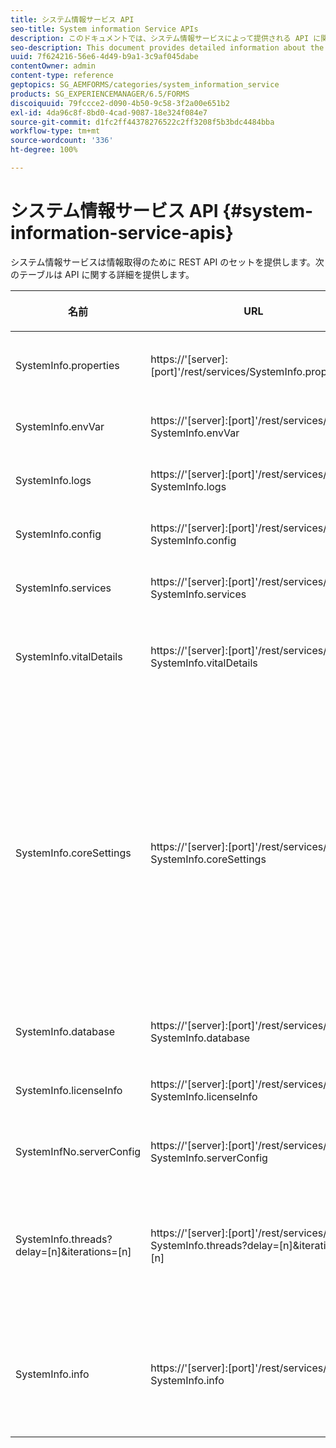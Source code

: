 ```yaml
---
title: システム情報サービス API
seo-title: System information Service APIs
description: このドキュメントでは、システム情報サービスによって提供される API に関する詳細を提供します。
seo-description: This document provides detailed information about the APIs provided bythesystem information service.
uuid: 7f624216-56e6-4d49-b9a1-3c9af045dabe
contentOwner: admin
content-type: reference
geptopics: SG_AEMFORMS/categories/system_information_service
products: SG_EXPERIENCEMANAGER/6.5/FORMS
discoiquuid: 79fccce2-d090-4b50-9c58-3f2a00e651b2
exl-id: 4da96c8f-8bd0-4cad-9087-18e324f084e7
source-git-commit: d1fc2ff44378276522c2ff3208f5b3bdc4484bba
workflow-type: tm+mt
source-wordcount: '336'
ht-degree: 100%

---
```


# システム情報サービス API {#system-information-service-apis}

システム情報サービスは情報取得のために REST API のセットを提供します。次のテーブルは API に関する詳細を提供します。

<table>
 <thead>
  <tr>
   <th><p>名前</p></th>
   <th><p>URL</p></th>
   <th><p>説明</p></th>
  </tr>
 </thead>
 <tbody>
  <tr>
   <td><p>SystemInfo.properties</p></td>
   <td><p>https://'[server]:[port]'/rest/services/SystemInfo.properties'</p></td>
   <td><p>この API は <a href="https://docs.oracle.com/javase/6/docs/api/java/lang/System.html#getProperties()">system.getProperties</a> Java API のラッパーです。それは現在の作業環境の設定を取得します。 </p></td>
  </tr>
  <tr>
   <td><p>SystemInfo.envVar</p></td>
   <td><p>https://'[server]:[port]'/rest/services/ SystemInfo.envVar</p></td>
   <td><p>ホストのオペレーティングシステムにおけるすべての環境変数を取得します。 </p></td>
  </tr>
  <tr>
   <td><p>SystemInfo.logs</p></td>
   <td><p>https://'[server]:[port]'/rest/services/ SystemInfo.logs</p></td>
   <td><p>アプリケーションのサーバーログを含む zip ファイルをダウンロードします。 </p></td>
  </tr>
  <tr>
   <td><p>SystemInfo.config</p></td>
   <td><p>https://'[server]:[port]'/rest/services/ SystemInfo.config</p></td>
   <td><p>config.xml ファイルのすべてのコンテンツを取得します。 </p></td>
  </tr>
  <tr>
   <td><p>SystemInfo.services</p></td>
   <td><p>https://'[server]:[port]'/rest/services/ SystemInfo.services</p></td>
   <td><p>AEM Forms サービスのステータスと設定パラメーターを取得します。</p></td>
  </tr>
  <tr>
   <td><p>SystemInfo.vitalDetails</p></td>
   <td><p>https://'[server]:[port]'/rest/services/ SystemInfo.vitalDetails</p></td>
   <td><p>サーバー稼働時間、JVM 引数、システムメモリ、ヒープサイズ、オペレーティングシステム名、アクティブなスレッド数、およびスレッド数を取得します。 </p></td>
  </tr>
  <tr>
   <td><p>SystemInfo.coreSettings</p></td>
   <td><p>https://'[server]:[port]'/rest/services/ SystemInfo.coreSettings</p></td>
   <td><p>次のプロパティの値を取得します。</p>
    <ul>
     <li><p>AdobeTempDir</p></li>
     <li><p>AdobeServerFontDir</p></li>
     <li><p>CustomerFontDir</p></li>
     <li><p>GlobalDocumentStorageRootDir</p></li>
     <li><p>DefaultDocumentMaxInlineSize</p></li>
     <li><p>DefaultDocumentDisposalTimeout</p></li>
     <li><p>EnableDocumentDBStorage</p></li>
     <li><p>GlobalDocumentStorageUseNetworkShare</p></li>
     <li><p>EnableFIPS</p></li>
     <li><p>EnableWSDL</p></li>
     <li><p>DataServicesConfigFile </p></li>
     <li><p>EnableRDS</p></li>
    </ul><p></p></td>
  </tr>
  <tr>
   <td><p>SystemInfo.database</p></td>
   <td><p>https://'[server]:[port]'/rest/services/ SystemInfo.database</p></td>
   <td><p>データベースに関する詳細を取得します。</p></td>
  </tr>
  <tr>
   <td><p>SystemInfo.licenseInfo</p></td>
   <td><p>https://'[server]:[port]'/rest/services/ SystemInfo.licenseInfo</p></td>
   <td><p>インストールされている AEM Forms コンポーネントのバージョンとライセンス情報を取得します。 </p></td>
  </tr>
  <tr>
   <td><p>SystemInfNo.serverConfig</p></td>
   <td><p>https://'[server]:[port]'/rest/services/ SystemInfo.serverConfig</p></td>
   <td><p>ホストのアプリケーションサーバーの設定ファイルをダウンロードします。 </p></td>
  </tr>
  <tr>
   <td><p>SystemInfo.threads?delay=[n]&amp;iterations=[n]</p></td>
   <td><p>https://'[server]:[port]'/rest/services/ SystemInfo.threads?delay=[n]&amp;iterations=[n]</p></td>
   <td><p>アクティブなスレッドの数とスタックトレースを取得します。次のパラメーターを受け取ります。</p>
    <ul>
     <li><p>iterations= [n]: 繰り返し回数を指定します。n を数字と置き換えます。 </p></li>
     <li><p>Delay= [n]: 次の回数を始める前に待機するミリ秒の数値を指定します。 </p></li>
    </ul><p></p></td>
  </tr>
  <tr>
   <td><p>SystemInfo.info</p></td>
   <td><p>https://'[server]:[port]'/rest/services/ SystemInfo.info</p></td>
   <td><p>この API はすべてのシステム情報サービス API のラッパーです。内部的に、それはすべてのシステム情報 API を実行し、情報を zip 形式でダウンロードします。 </p><p><i><strong>注意</strong>：SystemInfo.info はアクティブなスレッドの数とスタックトレースを提供しません。 </i></p></td>
  </tr>
 </tbody>
</table>
